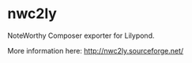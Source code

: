 # nwc2ly

NoteWorthy Composer exporter for Lilypond.

More information here: http://nwc2ly.sourceforge.net/

